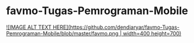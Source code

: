 # favmo-Tugas-Pemrograman-Mobile

[![IMAGE ALT TEXT HERE](https://github.com/dendiaryar/favmo-Tugas-Pemrograman-Mobile/blob/master/favmo.png | width=400 height=700)](https://youtu.be/mOnOv5js62A)
